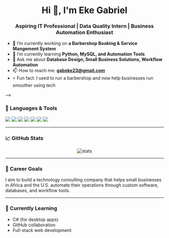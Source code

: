 <h1 align="center">Hi 👋, I'm Eke Gabriel</h1>
<h3 align="center">Aspiring IT Professional | Data Quality Intern | Business Automation Enthusiast</h3>

- 🔭 I’m currently working on **a Barbershop Booking & Service Mangement System**
- 🌱 I’m currently learning **Python, MySQL, and Automation Tools**
- 💬 Ask me about **Database Design, Small Business Solutions, Workflow Automation**
- 📫 How to reach me: **gabeke23@gmail.com**
- ⚡ Fun fact: I used to run a barbershop and now help businesses run smoother using tech

-->

### 🧰 Languages & Tools

<p>
  <img src="https://img.shields.io/badge/-Python-3776AB?style=for-the-badge&logo=python&logoColor=white" />
  <img src="https://img.shields.io/badge/-SQL-4479A1?style=for-the-badge&logo=mysql&logoColor=white" />
  <img src="https://img.shields.io/badge/-JavaScript-F7DF1E?style=for-the-badge&logo=javascript&logoColor=black" />
  <img src="https://img.shields.io/badge/-HTML5-E34F26?style=for-the-badge&logo=html5&logoColor=white" />
  <img src="https://img.shields.io/badge/-Zapier-FF4A00?style=for-the-badge&logo=zapier&logoColor=white" />
  <img src="https://img.shields.io/badge/-VSCode-007ACC?style=for-the-badge&logo=visual-studio-code&logoColor=white" />
  <img src="https://img.shields.io/badge/-GitHub-181717?style=for-the-badge&logo=github&logoColor=white" />
</p>

---

### 📈 GitHub Stats

<p align="center">
  <img src="https://github-readme-stats.vercel.app/api?username=Gabriel-Eke&show_icons=true&theme=github_dark" alt="stats" />
</p>

---

### 🚀 Career Goals

I aim to build a technology consulting company that helps small businesses in Africa and the U.S. automate their operations through custom software, databases, and workflow tools.

---

### 🧠 Currently Learning

- C# (for desktop apps)
- GitHub collaboration
- Full-stack web development
